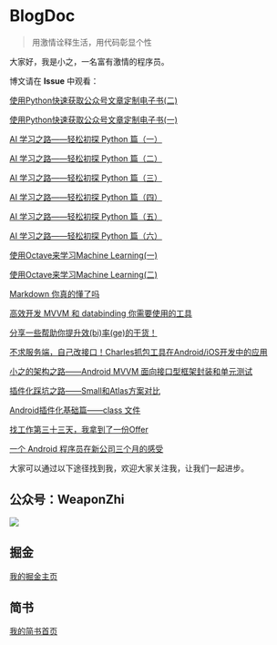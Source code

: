 # BlogDoc

>用激情诠释生活，用代码彰显个性

大家好，我是小之，一名富有激情的程序员。

博文请在 **Issue** 中观看：

[使用Python快速获取公众号文章定制电子书(二)](https://github.com/WeaponZhi/BlogDoc/issues/19)

[使用Python快速获取公众号文章定制电子书(一)](https://github.com/WeaponZhi/BlogDoc/issues/18)

[AI 学习之路——轻松初探 Python 篇（一）](https://github.com/WeaponZhi/BlogDoc/issues/9)

[AI 学习之路——轻松初探 Python 篇（二）](https://github.com/WeaponZhi/BlogDoc/issues/10)

[AI 学习之路——轻松初探 Python 篇（三）](https://github.com/WeaponZhi/BlogDoc/issues/11)

[AI 学习之路——轻松初探 Python 篇（四）](https://github.com/WeaponZhi/BlogDoc/issues/13)

[AI 学习之路——轻松初探 Python 篇（五）](https://github.com/WeaponZhi/BlogDoc/issues/14)

[AI 学习之路——轻松初探 Python 篇（六）](https://github.com/WeaponZhi/BlogDoc/issues/15)

[使用Octave来学习Machine Learning(一)](https://github.com/WeaponZhi/BlogDoc/issues/16)

[使用Octave来学习Machine Learning(二)](https://github.com/WeaponZhi/BlogDoc/issues/17)

[Markdown 你真的懂了吗](https://github.com/WeaponZhi/BlogDoc/issues/12)

[高效开发 MVVM 和 databinding 你需要使用的工具](https://github.com/WeaponZhi/BlogDoc/issues/8)

[分享一些帮助你提升效(bi)率(ge)的干货！](https://github.com/WeaponZhi/BlogDoc/issues/7)

[不求服务端，自己改接口！Charles抓包工具在Android/iOS开发中的应用](https://github.com/WeaponZhi/BlogDoc/issues/1)

[小之的架构之路——Android MVVM 面向接口型框架封装和单元测试](https://github.com/WeaponZhi/BlogDoc/issues/2)

[插件化踩坑之路——Small和Atlas方案对比](https://github.com/WeaponZhi/BlogDoc/issues/3)

[Android插件化基础篇——class 文件](https://github.com/WeaponZhi/BlogDoc/issues/6)

[找工作第三十三天，我拿到了一份Offer](https://github.com/WeaponZhi/BlogDoc/issues/4)

[一个 Android 程序员在新公司三个月的感受](https://github.com/WeaponZhi/BlogDoc/issues/5)

大家可以通过以下途径找到我，欢迎大家关注我，让我们一起进步。

## 公众号：WeaponZhi

![](https://user-gold-cdn.xitu.io/2017/10/22/c824b022530da3e137a76cb498478aba)

## 掘金

[我的掘金主页](https://juejin.im/user/59ba00c65188256c6c3e1720)

## 简书

[我的简书首页](http://www.jianshu.com/u/99fbfe78f558)
